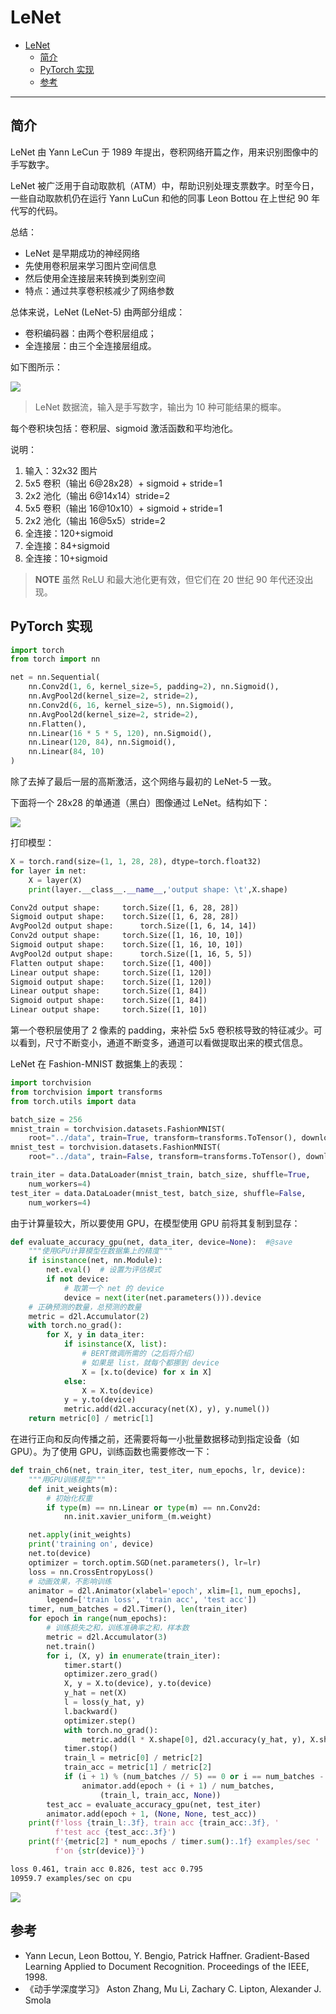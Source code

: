 # LeNet

- [LeNet](#lenet)
  - [简介](#简介)
  - [PyTorch 实现](#pytorch-实现)
  - [参考](#参考)

***

## 简介

LeNet 由 Yann LeCun 于 1989 年提出，卷积网络开篇之作，用来识别图像中的手写数字。

LeNet 被广泛用于自动取款机（ATM）中，帮助识别处理支票数字。时至今日，一些自动取款机仍在运行 Yann LuCun 和他的同事 Leon Bottou 在上世纪 90 年代写的代码。

总结：

- LeNet 是早期成功的神经网络
- 先使用卷积层来学习图片空间信息
- 然后使用全连接层来转换到类别空间
- 特点：通过共享卷积核减少了网络参数

总体来说，LeNet (LeNet-5) 由两部分组成：

- 卷积编码器：由两个卷积层组成；
- 全连接层：由三个全连接层组成。

如下图所示：

![](images/2022-12-16-09-57-28.png)

> LeNet 数据流，输入是手写数字，输出为 10 种可能结果的概率。

每个卷积块包括：卷积层、sigmoid 激活函数和平均池化。

说明：

1. 输入：32x32 图片
2. 5x5 卷积（输出 6@28x28）+ sigmoid + stride=1
3. 2x2 池化（输出 6@14x14）stride=2
4. 5x5 卷积（输出 16@10x10）+ sigmoid + stride=1
5. 2x2 池化（输出 16@5x5）stride=2
6. 全连接：120+sigmoid
7. 全连接：84+sigmoid
8. 全连接：10+sigmoid

> **NOTE** 虽然 ReLU 和最大池化更有效，但它们在 20 世纪 90 年代还没出现。

## PyTorch 实现

```python
import torch
from torch import nn

net = nn.Sequential(
    nn.Conv2d(1, 6, kernel_size=5, padding=2), nn.Sigmoid(),
    nn.AvgPool2d(kernel_size=2, stride=2),
    nn.Conv2d(6, 16, kernel_size=5), nn.Sigmoid(),
    nn.AvgPool2d(kernel_size=2, stride=2),
    nn.Flatten(),
    nn.Linear(16 * 5 * 5, 120), nn.Sigmoid(),
    nn.Linear(120, 84), nn.Sigmoid(),
    nn.Linear(84, 10)
)
```

除了去掉了最后一层的高斯激活，这个网络与最初的 LeNet-5 一致。

下面将一个 28x28 的单通道（黑白）图像通过 LeNet。结构如下：

![](images/2022-12-16-10-36-09.png)

打印模型：

```python
X = torch.rand(size=(1, 1, 28, 28), dtype=torch.float32)
for layer in net:
    X = layer(X)
    print(layer.__class__.__name__,'output shape: \t',X.shape)
```

```txt
Conv2d output shape: 	 torch.Size([1, 6, 28, 28])
Sigmoid output shape: 	 torch.Size([1, 6, 28, 28])
AvgPool2d output shape: 	 torch.Size([1, 6, 14, 14])
Conv2d output shape: 	 torch.Size([1, 16, 10, 10])
Sigmoid output shape: 	 torch.Size([1, 16, 10, 10])
AvgPool2d output shape: 	 torch.Size([1, 16, 5, 5])
Flatten output shape: 	 torch.Size([1, 400])
Linear output shape: 	 torch.Size([1, 120])
Sigmoid output shape: 	 torch.Size([1, 120])
Linear output shape: 	 torch.Size([1, 84])
Sigmoid output shape: 	 torch.Size([1, 84])
Linear output shape: 	 torch.Size([1, 10])
```

第一个卷积层使用了 2 像素的 padding，来补偿 5x5 卷积核导致的特征减少。可以看到，尺寸不断变小，通道不断变多，通道可以看做提取出来的模式信息。

LeNet 在 Fashion-MNIST 数据集上的表现：

```python
import torchvision
from torchvision import transforms
from torch.utils import data

batch_size = 256
mnist_train = torchvision.datasets.FashionMNIST(
    root="../data", train=True, transform=transforms.ToTensor(), download=True)
mnist_test = torchvision.datasets.FashionMNIST(
    root="../data", train=False, transform=transforms.ToTensor(), download=True)

train_iter = data.DataLoader(mnist_train, batch_size, shuffle=True,
    num_workers=4)
test_iter = data.DataLoader(mnist_test, batch_size, shuffle=False,
    num_workers=4)
```

由于计算量较大，所以要使用 GPU，在模型使用 GPU 前将其复制到显存：

```python
def evaluate_accuracy_gpu(net, data_iter, device=None):  #@save
    """使用GPU计算模型在数据集上的精度"""
    if isinstance(net, nn.Module):
        net.eval()  # 设置为评估模式
        if not device:
            # 取第一个 net 的 device
            device = next(iter(net.parameters())).device 
    # 正确预测的数量，总预测的数量
    metric = d2l.Accumulator(2)
    with torch.no_grad():
        for X, y in data_iter:
            if isinstance(X, list):
                # BERT微调所需的（之后将介绍）
                # 如果是 list，就每个都挪到 device
                X = [x.to(device) for x in X]
            else:
                X = X.to(device)
            y = y.to(device)
            metric.add(d2l.accuracy(net(X), y), y.numel())
    return metric[0] / metric[1]
```

在进行正向和反向传播之前，还需要将每一小批量数据移动到指定设备（如 GPU）。为了使用 GPU，训练函数也需要修改一下：

```python
def train_ch6(net, train_iter, test_iter, num_epochs, lr, device):
    """用GPU训练模型"""
    def init_weights(m):
        # 初始化权重
        if type(m) == nn.Linear or type(m) == nn.Conv2d:
            nn.init.xavier_uniform_(m.weight)

    net.apply(init_weights)
    print('training on', device)
    net.to(device)
    optimizer = torch.optim.SGD(net.parameters(), lr=lr)
    loss = nn.CrossEntropyLoss()
    # 动画效果，不影响训练
    animator = d2l.Animator(xlabel='epoch', xlim=[1, num_epochs],
        legend=['train loss', 'train acc', 'test acc'])
    timer, num_batches = d2l.Timer(), len(train_iter)
    for epoch in range(num_epochs):
        # 训练损失之和，训练准确率之和，样本数
        metric = d2l.Accumulator(3)
        net.train()
        for i, (X, y) in enumerate(train_iter):
            timer.start()
            optimizer.zero_grad()
            X, y = X.to(device), y.to(device)
            y_hat = net(X)
            l = loss(y_hat, y)
            l.backward()
            optimizer.step()
            with torch.no_grad():
                metric.add(l * X.shape[0], d2l.accuracy(y_hat, y), X.shape[0])
            timer.stop()
            train_l = metric[0] / metric[2]
            train_acc = metric[1] / metric[2]
            if (i + 1) % (num_batches // 5) == 0 or i == num_batches - 1:
                animator.add(epoch + (i + 1) / num_batches,
                    (train_l, train_acc, None))
        test_acc = evaluate_accuracy_gpu(net, test_iter)
        animator.add(epoch + 1, (None, None, test_acc))
    print(f'loss {train_l:.3f}, train acc {train_acc:.3f}, '
          f'test acc {test_acc:.3f}')
    print(f'{metric[2] * num_epochs / timer.sum():.1f} examples/sec '
          f'on {str(device)}')
```

```txt
loss 0.461, train acc 0.826, test acc 0.795
10959.7 examples/sec on cpu
```

![](images/2022-12-16-15-58-07.png)

## 参考

- Yann Lecun, Leon Bottou, Y. Bengio, Patrick Haffner. Gradient-Based Learning Applied to Document Recognition. Proceedings of the IEEE, 1998.
- 《动手学深度学习》 Aston Zhang, Mu Li, Zachary C. Lipton, Alexander J. Smola

